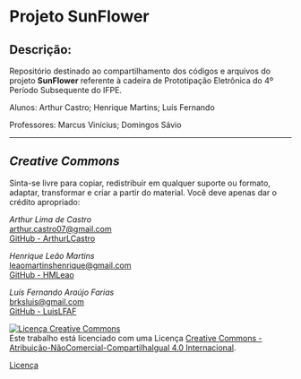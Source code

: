 # Projeto SunFlower

## Descrição:

Repositório destinado ao compartilhamento dos códigos e arquivos do projeto **SunFlower** referente à cadeira de Prototipação Eletrônica do 4º Período Subsequente do IFPE.

Alunos: Arthur Castro; Henrique Martins; Luís Fernando

Professores: Marcus Vinícius; Domingos Sávio

----------

## *Creative Commons*

Sinta-se livre para copiar, redistribuir em qualquer suporte ou formato, adaptar, transformar e criar a partir do material. Você deve apenas dar o crédito apropriado:

*Arthur Lima de Castro*
</br>
arthur.castro07@gmail.com
</br>
[GitHub - ArthurLCastro](https://github.com/ArthurLCastro)


*Henrique Leão Martins*
</br>
leaomartinshenrique@gmail.com
</br>
[GitHub - HMLeao](https://github.com/HMLeao)


*Luís Fernando Araújo Farias*
</br>
brksluis@gmail.com
</br>
[GitHub - LuisLFAF](https://github.com/LuisLFAF)

<a rel="license" href="http://creativecommons.org/licenses/by-nc-sa/4.0/"><img alt="Licença Creative Commons" style="border-width:0" src="https://i.creativecommons.org/l/by-nc-sa/4.0/88x31.png" /></a><br />Este trabalho está licenciado com uma Licença <a rel="license" href="http://creativecommons.org/licenses/by-nc-sa/4.0/">Creative Commons - Atribuição-NãoComercial-CompartilhaIgual 4.0 Internacional</a>.

[Licença](https://creativecommons.org/licenses/by-nc-sa/4.0/legalcode)
